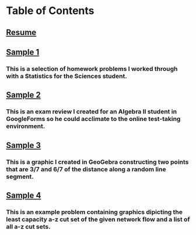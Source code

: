 # Table of Contents

## [Resume](./Resume.pdf)

## [Sample 1](./Sample1.pdf)

### This is a selection of homework problems I worked through with a Statistics for the Sciences student.

## [Sample 2](./Sample2.pdf)

### This is an exam review I created for an Algebra II student in GoogleForms so he could acclimate to the online test-taking environment.

## [Sample 3](./Sample3.PNG)

### This is a graphic I created in GeoGebra constructing two points that are 3/7 and 6/7 of the distance along a random line segment.

## [Sample 4](./Sample4.pdf)

### This is an example problem containing graphics dipicting the least capacity a-z cut set of the given network flow and a list of all a-z cut sets.
